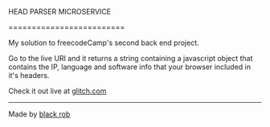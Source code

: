 HEAD PARSER MICROSERVICE

=========================


My solution to freecodeCamp's second back end project.


Go to the live URI and it returns a string containing a javascript object that contains the IP, language and software info that your browser included in it's headers.

Check it out live at [glitch.com](https://mud-tailor.glitch.me/)

------------

Made by [black rob](http://workingclasshouses.com)
